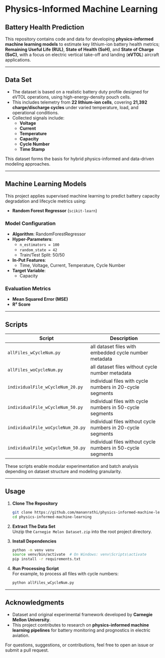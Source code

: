 # Physics-Informed Machine Learning  
## Battery Health Prediction

This repository contains code and data for developing **physics-informed machine learning models** to estimate key lithium-ion battery health metrics; **Remaining Useful Life (RUL)**, **State of Health (SoH)**, and **State of Charge (SoC)**, with a focus on electric vertical take-off and landing (**eVTOL**) aircraft applications.

---

## Data Set

- The dataset is based on a realistic battery duty profile designed for eVTOL operations, using high-energy-density pouch cells.
- This includes telemetry from **22 lithium-ion cells**, covering **21,392 charge/discharge cycles** under varied temperature, load, and operational conditions.
- Collected signals include:
  - **Voltage**
  - **Current**
  - **Temperature**
  - **Capacity**
  - **Cycle Number**
  - **Time Stamp**

This dataset forms the basis for hybrid physics-informed and data-driven modeling approaches.

---

## Machine Learning Models

This project applies supervised machine learning to predict battery capacity degradation and lifecycle metrics using:

- **Random Forest Regressor** (`scikit-learn`)
  
### Model Configuration
- **Algorithm**: RandomForestRegressor  
- **Hyper-Parameters**:
  - `n_estimators = 100`
  - `random_state = 42`
  - Train/Test Split: 50/50  
- **In-Put Features**: 
  - Time, Voltage, Current, Temperature, Cycle Number  
- **Target Variable**: 
  - Capacity

### Evaluation Metrics
- **Mean Squared Error (MSE)**
- **R² Score**

---

## Scripts

| Script                          | Description                                                             |
|----------------------------------|-------------------------------------------------------------------------|
| `allFiles_wCycleNum.py`         | all dataset files with embedded cycle number metadata         |
| `allFiles_woCycleNum.py`        | all dataset files without cycle number metadata               |
| `individualFile_wCycleNum_20.py`| individual files with cycle numbers in 20-cycle segments      |
| `individualFile_wCycleNum_50.py`| individual files with cycle numbers in 50-cycle segments      |
| `individualFile_woCycleNum_20.py`| individual files without cycle numbers in 20-cycle segments   |
| `individualFile_woCycleNum_50.py`| individual files without cycle numbers in 50-cycle segments   |

These scripts enable modular experimentation and batch analysis depending on dataset structure and modeling granularity.

---

## Usage

1. **Clone The Repository**
    ```bash
    git clone https://github.com/mananrathi/physics-informed-machine-learning.git
    cd physics-informed-machine-learning
    ```

2. **Extract The Data Set**  
   Unzip the `Carnegie Melon Dataset.zip` into the root project directory.

3. **Install Dependencies**
    ```bash
    python -m venv venv
    source venv/bin/activate  # On Windows: venv\Scripts\activate
    pip install -r requirements.txt
    ```

4. **Run Processing Script**  
   For example, to process all files with cycle numbers:
    ```bash
    python allFiles_wCycleNum.py
    ```

---

## Acknowledgments

- Dataset and original experimental framework developed by **Carnegie Mellon University**.
- This project contributes to research on **physics-informed machine learning pipelines** for battery monitoring and prognostics in electric aviation.

For questions, suggestions, or contributions, feel free to open an issue or submit a pull request.
